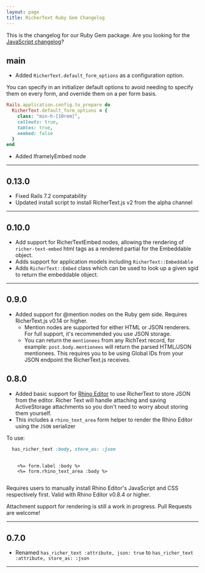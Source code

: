 ```yaml
---
layout: page
title: RicherText Ruby Gem Changelog
---
```


This is the changelog for our Ruby Gem package. Are you looking for the <a href="/changelog" target="_blank">JavaScript changelog</a>?

## main

- Added `RicherText.default_form_options` as a configuration option.

You can specify in an initializer default options to avoid needing to specify them on every form, and override them on a per form basis.

```ruby
Rails.application.config.to_prepare do
  RicherText.default_form_options = {
    class: "min-h-[10rem]",
    callouts: true,
    tables: true,
    oembed: false
  }
end
```

- Added IframelyEmbed node

---

## 0.13.0

- Fixed Rails 7.2 compatability
- Updated install script to install RicherText.js v2 from the alpha channel

---

## 0.10.0

- Add support for RicherTextEmbed nodes, allowing the rendering of `richer-text-embed` html tags as a rendered partial for the Embeddable object.
- Adds support for application models including `RicherText::Embeddable`
- Adds `RicherText::Embed` class which can be used to look up a given sgid to return the embeddable object.

---

## 0.9.0

- Added support for @mention nodes on the Ruby gem side. Requires RicherText.js v0.14 or higher.
  - Mention nodes are supported for either HTML or JSON renderers. For full support, it's recommended you use JSON storage.
  - You can return the `mentionees` from any RichText record, for example: `post.body.mentionees` will return the parsed HTML/JSON mentionees. This requires you to be using Global IDs from your JSON endpoint the RicherText.js receives.

## 0.8.0

- Added basic support for [Rhino Editor](https://rhino-editor.vercel.app) to use RicherText to store JSON from the editor. Richer Text will handle attaching and saving ActiveStorage attachments so you don't need to worry about storing them yourself.
- This includes a `rhino_text_area` form helper to render the Rhino Editor using the `JSON` serializer

To use:

```ruby
  has_richer_text :body, store_as: :json
```

<pre>
  <code>
    &lt;%= form.label :body %&gt;
    &lt;%= form.rhino_text_area :body %&gt;
  </code>
</pre>

Requires users to manually install Rhino Editor's JavaScript and CSS respectively first. Valid with Rhino Editor v0.8.4 or higher.

Attachment support for rendering is still a work in progress. Pull Requests are welcome!

---

## 0.7.0

- Renamed `has_richer_text :attribute, json: true` to `has_richer_text :attribute, store_as: :json`

---
